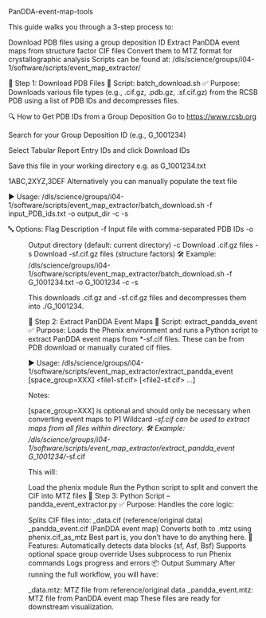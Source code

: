 PanDDA-event-map-tools

This guide walks you through a 3-step process to:

Download PDB files using a group deposition ID
Extract PanDDA event maps from structure factor CIF files
Convert them to MTZ format for crystallographic analysis
Scripts can be found at: /dls/science/groups/i04-1/software/scripts/event_map_extractor/

🧾 Step 1: Download PDB Files
📄 Script: batch_download.sh
✅ Purpose:
Downloads various file types (e.g., .cif.gz, .pdb.gz, .sf.cif.gz) from the RCSB PDB using a list of PDB IDs and decompresses files.

🔍 How to Get PDB IDs from a Group Deposition
Go to https://www.rcsb.org

Search for your Group Deposition ID (e.g., G_1001234)

Select Tabular Report Entry IDs and click Download IDs

Save this file in your working directory e.g. as G_1001234.txt

1ABC,2XYZ,3DEF
Alternatively you can manually populate the text file

▶️ Usage:
/dls/science/groups/i04-1/software/scripts/event_map_extractor/batch_download.sh -f input_PDB_ids.txt -o output_dir -c -s

🔤 Options:
Flag	Description
-f <file>	Input file with comma-separated PDB IDs
-o <dir>	Output directory (default: current directory)
-c	Download .cif.gz files
-s	Download -sf.cif.gz files (structure factors)
🛠️ Example:
/dls/science/groups/i04-1/software/scripts/event_map_extractor/batch_download.sh -f G_1001234.txt -o G_1001234 -c -s

This downloads .cif.gz and -sf.cif.gz files and decompresses them into ./G_1001234.

🧪 Step 2: Extract PanDDA Event Maps
📄 Script: extract_pandda_event
✅ Purpose:
Loads the Phenix environment and runs a Python script to extract PanDDA event maps from *-sf.cif files. These can be from PDB download or manually curated cif files.

▶️ Usage:
/dls/science/groups/i04-1/software/scripts/event_map_extractor/extract_pandda_event [space_group=XXX] <file1-sf.cif> [<file2-sf.cif> ...]

Notes:

[space_group=XXX] is optional and should only be necessary when converting event maps to P1
Wildcard *-sf.cif can be used to extract maps from all files within directory.
🛠️ Example:
/dls/science/groups/i04-1/software/scripts/event_map_extractor/extract_pandda_event G_1001234/*-sf.cif

This will:

Load the phenix module
Run the Python script to split and convert the CIF into MTZ files
🧠 Step 3: Python Script – pandda_event_extractor.py
✅ Purpose:
Handles the core logic:

Splits CIF files into:
_data.cif (reference/original data)
_pandda_event.cif (PanDDA event map)
Converts both to .mtz using phenix.cif_as_mtz
Best part is, you don’t have to do anything here.
🧩 Features:
Automatically detects data blocks (sf, Asf, Bsf)
Supports optional space group override
Uses subprocess to run Phenix commands
Logs progress and errors
📦 Output Summary
After running the full workflow, you will have:

_data.mtz: MTZ file from reference/original data
_pandda_event.mtz: MTZ file from PanDDA event map
These files are ready for downstream visualization.
